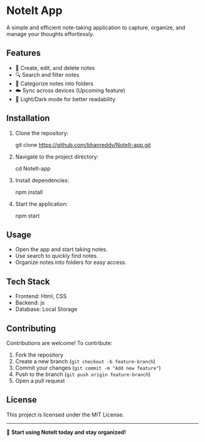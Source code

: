 # NoteIt App

A simple and efficient note-taking application to capture, organize, and manage your thoughts effortlessly.

## Features

- 📝 Create, edit, and delete notes
- 🔍 Search and filter notes
- 📂 Categorize notes into folders
- ☁️ Sync across devices (Upcoming feature)
- 🎨 Light/Dark mode for better readability

## Installation

1. Clone the repository:

   git clone https://github.com/bhanreddy/NoteIt-app.git

2. Navigate to the project directory:
  
   cd NoteIt-app
 
3. Install dependencies:
  
   npm install
 
4. Start the application:
 
   npm start
 

## Usage

- Open the app and start taking notes.
- Use search to quickly find notes.
- Organize notes into folders for easy access.

## Tech Stack

- Frontend: Html, CSS
- Backend: js
- Database: Local Storage

## Contributing

Contributions are welcome! To contribute:

1. Fork the repository
2. Create a new branch (`git checkout -b feature-branch`)
3. Commit your changes (`git commit -m "Add new feature"`)
4. Push to the branch (`git push origin feature-branch`)
5. Open a pull request

## License

This project is licensed under the MIT License.

---

🚀 **Start using NoteIt today and stay organized!**
